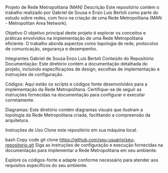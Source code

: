 Projeto de Rede Metropolitana (MAN)
Descrição
Este repositório contém o trabalho realizado por Gabriel de Sousa e Enzo Luis Bertoli como parte do estudo sobre redes, com foco na criação de uma Rede Metropolitana (MAN - Metropolitan Area Network).

Objetivo
O objetivo principal deste projeto é explorar os conceitos e práticas envolvidos na implementação de uma Rede Metropolitana eficiente. O trabalho aborda aspectos como topologia de rede, protocolos de comunicação, segurança e desempenho.

Integrantes
Gabriel de Sousa
Enzo Luis Bertoli
Conteúdo do Repositório
Documentação: Este diretório contém a documentação detalhada do projeto, incluindo especificações de design, escolhas de implementação e instruções de configuração.

Códigos: Aqui estão os scripts e códigos fonte desenvolvidos para a implementação da Rede Metropolitana. Certifique-se de seguir as instruções fornecidas na documentação para configurar e executar corretamente.

Diagramas: Este diretório contém diagramas visuais que ilustram a topologia da Rede Metropolitana criada, facilitando a compreensão da arquitetura.

Instruções de Uso
Clone este repositório em sua máquina local.

bash
Copy code
git clone https://github.com/seu-usuario/seu-repositorio.git
Siga as instruções de configuração e execução fornecidas na documentação para implementar a Rede Metropolitana em seu ambiente.

Explore os códigos-fonte e adapte conforme necessário para atender aos requisitos específicos do seu ambiente.
